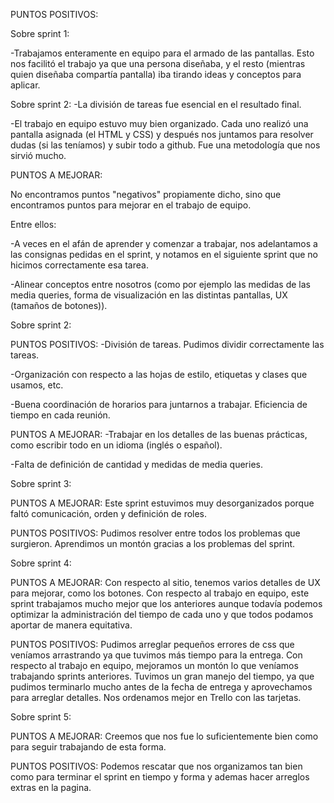 PUNTOS POSITIVOS:

Sobre sprint 1:

-Trabajamos enteramente en equipo para el armado de las pantallas. Esto nos facilitó el trabajo ya que una persona diseñaba, y el resto (mientras quien diseñaba compartía pantalla) iba tirando ideas y conceptos para aplicar.

Sobre sprint 2:
-La división de tareas fue esencial en el resultado final.

-El trabajo en equipo estuvo muy bien organizado. Cada uno realizó una pantalla asignada (el HTML y CSS) y después nos juntamos para resolver dudas (si las teníamos) y subir todo a github. Fue una metodología que nos sirvió mucho.


PUNTOS A MEJORAR:

No encontramos puntos "negativos" propiamente dicho, sino que encontramos puntos para mejorar en el trabajo de equipo.

Entre ellos:

-A veces en el afán de aprender y comenzar a trabajar, nos adelantamos a las consignas pedidas en el sprint, y notamos en el siguiente sprint que no hicimos correctamente esa tarea.

-Alinear conceptos entre nosotros (como por ejemplo las medidas de las media queries, forma de visualización en las distintas pantallas, UX (tamaños de botones)).


Sobre sprint 2:

PUNTOS POSITIVOS:
-División de tareas. Pudimos dividir correctamente las tareas.

-Organización con respecto a las hojas de estilo, etiquetas y clases que usamos, etc.

-Buena coordinación de horarios para juntarnos a trabajar. Eficiencia de tiempo en cada reunión.

PUNTOS A MEJORAR:
-Trabajar en los detalles de las buenas prácticas, como escribir todo en un idioma (inglés o español).

-Falta de definición de cantidad y medidas de media queries.

Sobre sprint 3:

PUNTOS A MEJORAR: 
Este sprint estuvimos muy desorganizados porque faltó comunicación, orden y definición de roles. 

PUNTOS POSITIVOS:
Pudimos resolver entre todos los problemas que surgieron.
Aprendimos un montón gracias a los problemas del sprint.

Sobre sprint 4:

PUNTOS A MEJORAR: 
Con respecto al sitio, tenemos varios detalles de UX para mejorar, como los botones.
Con respecto al trabajo en equipo, este sprint trabajamos mucho mejor que los anteriores aunque todavía podemos optimizar la administración del tiempo de cada uno y que todos podamos aportar de manera equitativa.


PUNTOS POSITIVOS:
Pudimos arreglar pequeños errores de css que veníamos arrastrando ya que tuvimos más tiempo para la entrega.
Con respecto al trabajo en equipo, mejoramos un montón lo que veníamos trabajando sprints anteriores. Tuvimos un gran manejo del tiempo, ya que pudimos terminarlo mucho antes de la fecha de entrega y aprovechamos para arreglar detalles.
Nos ordenamos mejor en Trello con las tarjetas.


Sobre sprint 5:

PUNTOS A MEJORAR:
Creemos que nos fue lo suficientemente bien como para seguir trabajando de esta forma. 

PUNTOS POSITIVOS:
Podemos rescatar que nos organizamos tan bien como para terminar el sprint en tiempo y forma y ademas hacer arreglos extras en la pagina. 


